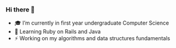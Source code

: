 ### Hi there 👋

- 🎓 I’m currently in first year undergraduate Computer Science 
- 🔭 Learning Ruby on Rails and Java 
- ⚡️ Working on my algorithms and data structures fundamentals 

